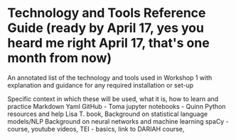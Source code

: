 Technology and Tools Reference Guide (ready by April 17, yes you heard me right April 17, that's one month from now)
=======================

An annotated list of the technology and tools used in Workshop 1 with explanation and guidance for any required installation or set-up  

Specific context in which these will be used, what it is, how to learn and practice 
Markdown 
Yaml 
GitHub - Toma
jupyter notebooks - Quinn
Python resources and help Lisa T. book, 
Background on statistical language models/NLP
Background on neural networks and machine learning
spaCy - course, youtube videos, 
TEI - basics, link to DARIAH course,
